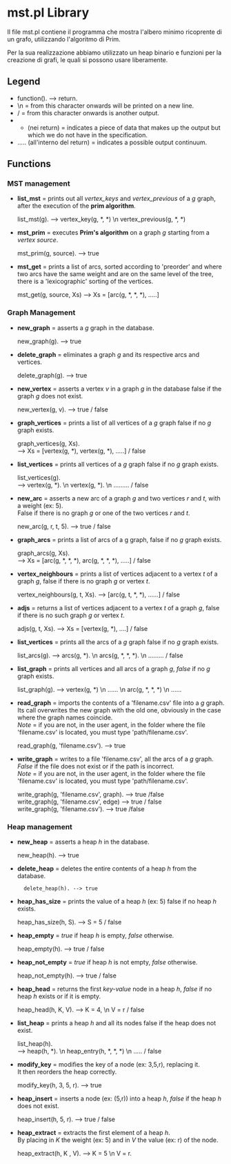 # mst.pl Library 

Il file mst.pl contiene il programma che mostra l'albero minimo ricoprente
di un grafo, utilizzando l'algoritmo di Prim.

Per la sua realizzazione abbiamo utilizzato un heap binario e funzioni per
la creazione di grafi, le quali si possono usare liberamente.


## Legend
* function(). --> return. 
* \n = from this character onwards will be printed on a new line.
* / = from this character onwards is another output.
* * (nei return) = indicates a piece of data that makes up the output but which we do not have in the specification.
* ..... (all'interno del return) = indicates a possible output continuum.


## Functions

### MST management

* **list_mst** = prints out all *vertex_keys* and *vertex_previous* of a *g* graph, after the execution of the **prim algorithm**.<br>
	       
	list_mst(g). --> vertex_key(g, *, *) \n vertex_previous(g, *, *)


* **mst_prim** = executes **Prim's algorithm** on a graph *g* starting from a *vertex source*.<br>

	mst_prim(g, source). --> true 


* **mst_get** = prints a list of arcs, sorted according to 'preorder' and where two arcs have the same weight and are on the same level of the tree, there is a 'lexicographic' sorting of the vertices. <br>
	
	mst_get(g, source, Xs) --> Xs = [arc(g, *, *, *), .....] 


### Graph Management 
* **new_graph** = asserts a *g* graph in the database.

	new_graph(g). --> true


* **delete_graph** = eliminates a graph *g* and its respective arcs and vertices.<br>

	delete_graph(g). --> true


* **new_vertex** = asserts a vertex *v* in a graph *g* in the database false if the graph *g* does not exist.<br>
		 
	new_vertex(g, v). --> true / false


* **graph_vertices** = prints a list of all vertices of a *g* graph false if no *g* graph exists.<br>
		     
	graph_vertices(g, Xs).<br>
	--> Xs = [vertex(g, *), vertex(g, *), .....] / false


*  **list_vertices** = prints all vertices of a *g* graph false if no *g* graph exists.<br>
		    
	list_vertices(g).<br>
	--> vertex(g, *). \n vertex(g, *). \n ......... / false 


* **new_arc** = asserts a new arc of a graph *g* and two vertices *r* and *t*, with a weight (ex: 5).<br>
		False if there is no graph *g* or one of the two vertices *r* and *t*.<br>
	      
	new_arc(g, r, t, 5). --> true / false


* **graph_arcs** = prints a list of arcs of a g graph, false if no *g* graph exists.<br>
		 
	graph_arcs(g, Xs).<br>
	--> Xs = [arc(g, *, *, *), arc(g, *, *, *), .....] / false 


* **vertex_neighbours** = prints a list of vertices adjacent to a vertex *t* of a graph *g*, false if there is no graph *g* or vertex *t*.<br>
			
	vertex_neighbours(g, t, Xs). --> [arc(g, t, *, *), ......] / false


* **adjs** = returns a list of vertices adjacent to a vertex *t* of a graph *g*, false if there is no such graph *g* or vertex *t*.<br>
	   
	adjs(g, t, Xs). --> Xs = [vertex(g, *), ....] / false


* **list_vertices** = prints all the arcs of a *g* graph false if no *g* graph exists.<br>
		    
	list_arcs(g).
	--> arcs(g, *). \n arcs(g, *, *, *). \n ......... / false 


* **list_graph** = prints all vertices and all arcs of a graph *g*, *false* if no *g* graph exists.<br>
		 
	list_graph(g). --> vertex(g, *) \n ...... \n arc(g, *, *, *) \n ...... 


* **read_graph** = imports the contents of a 'filename.csv' file into a *g* graph.<br>
		   Its call overwrites the new graph with the old one, obviously in the case where the graph names coincide.<br>
		   *Note* = if you are not, in the user agent, in the folder where the file 'filename.csv' is located, you must type 'path/filename.csv'.<br>

	read_graph(g, 'filename.csv'). --> true


* **write_graph** = writes to a file 'filename.csv', all the arcs of a *g* graph.<br>
		    *False* if the file does not exist or if the path is incorrect.<br>
		    *Note* = if you are not, in the user agent, in the folder where the file 'filename.csv' is located, you must type 'path/filename.csv'.
		
	write_graph(g, 'filename.csv', graph). --> true /false<br>
	write_graph(g, 'filename.csv', edge) --> true / false<br>
	write_graph(g, 'filename.csv'). --> true /false


### Heap management

* **new_heap** = asserts a heap *h* in the database.<br>

	new_heap(h). --> true


* **delete_heap** = deletes the entire contents of a heap *h* from the database.<br>

    	delete_heap(h). --> true 


* **heap_has_size** = prints the value of a heap *h* (ex: 5) false if no heap *h* exists.<br>
		    
	heap_has_size(h, S). --> S = 5 / false


* **heap_empty** = *true* if heap *h* is empty, *false* otherwise.<br>

	heap_empty(h). --> true / false


* **heap_not_empty** = *true* if heap *h* is not empty, *false* otherwise.<br>

	heap_not_empty(h). --> true / false


* **heap_head** = returns the first *key-value* node in a heap *h*, *false* if no heap *h* exists or if it is empty.<br>
		
	heap_head(h, K, V). --> K = 4, \n V = r / false


* **list_heap** = prints a heap *h* and all its nodes false if the heap does not exist.<br>
		
	list_heap(h).<br>
	--> heap(h, *). \n heap_entry(h, *, *, *) \n ..... / false


* **modify_key** = modifies the key of a node (ex: 3,5,r), replacing it.<br>
		   It then reorders the heap correctly.<br>
		 
	modify_key(h, 3, 5, r). --> true 


* **heap_insert** = inserts a node (ex: (5,r)) into a heap *h*, *false* if the heap *h* does not exist.<br>
		  
	heap_insert(h, 5, r). --> true / false


* **heap_extract** = extracts the first element of a heap *h*.<br>
		     By placing in *K* the weight (ex: 5) and in *V* the value (ex: r) of the node. <br>

	heap_extract(h, K , V). --> K = 5 \n V = r.